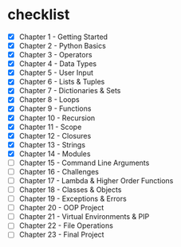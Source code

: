 # checklist

- [x] Chapter 1 - Getting Started
- [x] Chapter 2 - Python Basics
- [x] Chapter 3 - Operators
- [x] Chapter 4 - Data Types
- [x] Chapter 5 - User Input
- [x] Chapter 6 - Lists & Tuples
- [x] Chapter 7 - Dictionaries & Sets
- [x] Chapter 8 - Loops
- [x] Chapter 9 - Functions
- [x] Chapter 10 - Recursion
- [x] Chapter 11 - Scope
- [x] Chapter 12 - Closures
- [x] Chapter 13 - Strings
- [x] Chapter 14 - Modules
- [ ] Chapter 15 - Command Line Arguments
- [ ] Chapter 16 - Challenges
- [ ] Chapter 17 - Lambda & Higher Order Functions
- [ ] Chapter 18 - Classes & Objects
- [ ] Chapter 19 - Exceptions & Errors
- [ ] Chapter 20 - OOP Project
- [ ] Chapter 21 - Virtual Environments & PIP
- [ ] Chapter 22 - File Operations
- [ ] Chapter 23 - Final Project
